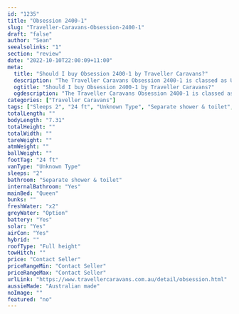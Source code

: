 ```yaml
---
id: "1235"
title: "Obsession 2400-1"
slug: "Traveller-Caravans-Obsession-2400-1"
draft: "false"
author: "Sean"
seealsolinks: "1"
section: "review"
date: "2022-10-10T22:00:09+11:00"
meta:
  title: "Should I buy Obsession 2400-1 by Traveller Caravans?"
  description: "The Traveller Caravans Obsession 2400-1 is classed as Unknown Type, and sleeps 2 people. It is Australian made and comes in at 24 ft. It generally has Separate shower & toilet."
  ogtitle: "Should I buy Obsession 2400-1 by Traveller Caravans?"
  ogdescription: "The Traveller Caravans Obsession 2400-1 is classed as Unknown Type, and sleeps 2 people. It is Australian made and comes in at 24 ft. It generally has Separate shower & toilet."
categories: ["Traveller Caravans"]
tags: ["Sleeps 2", "24 ft", "Unknown Type", "Separate shower & toilet", "Full height", "Price Unknown"]
totalLength: ""
bodyLength: "7.31"
totalHeight: ""
totalWidth: ""
tareWeight: ""
atmWeight: ""
ballWeight: ""
footTag: "24 ft"
vanType: "Unknown Type"
sleeps: "2"
bathroom: "Separate shower & toilet"
internalBathroom: "Yes"
mainBed: "Queen"
bunks: ""
freshWater: "x2"
greyWater: "Option"
battery: "Yes"
solar: "Yes"
airCon: "Yes"
hybrid: ""
roofType: "Full height"
towHitch: ""
price: "Contact Seller"
priceRangeMin: "Contact Seller"
priceRangeMax: "Contact Seller"
urlLink: "https://www.travellercaravans.com.au/detail/obsession.html"
aussieMade: "Australian made"
noImage: ""
featured: "no"
---
```

